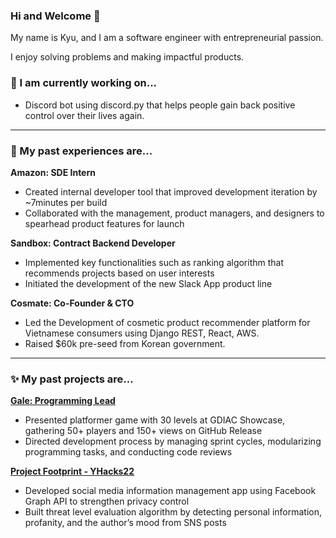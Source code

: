 ### Hi and Welcome 👋
My name is Kyu, and I am a software engineer with entrepreneurial passion.

I enjoy solving problems and making impactful products.

### 🌱 I am currently working on...
* Discord bot using discord.py that helps people gain back positive control over their lives again.

---
### 🔭 My past experiences are...

**Amazon: SDE Intern**
- Created internal developer tool that improved development iteration by ~7minutes per build
- Collaborated with the management, product managers, and designers to spearhead product features for launch

**Sandbox: Contract Backend Developer**
- Implemented key functionalities such as ranking algorithm that recommends projects based on user interests
- Initiated the development of the new Slack App product line

**Cosmate: Co-Founder & CTO**
- Led the Development of cosmetic product recommender platform for Vietnamese consumers using Django REST, React, AWS. 
- Raised $60k pre-seed from Korean government.

---
### ✨ My past projects are...

[**Gale: Programming Lead**](https://github.com/choikh0423/8venture-games)
- Presented platformer game with 30 levels at GDIAC Showcase, gathering 50+ players and 150+ views on GitHub Release
- Directed development process by managing sprint cycles, modularizing programming tasks, and conducting code reviews

[**Project Footprint - YHacks22**](https://github.com/choikh0423/yhack2022)
- Developed social media information management app using Facebook Graph API to strengthen privacy control
- Built threat level evaluation algorithm by detecting personal information, profanity, and the author’s mood from SNS posts


<!--
**choikh0423/choikh0423** is a ✨ _special_ ✨ repository because its `README.md` (this file) appears on your GitHub profile.

Here are some ideas to get you started:

- 🔭 I’m currently working on ...
- 🌱 I’m currently learning ...
- 👯 I’m looking to collaborate on ...
- 🤔 I’m looking for help with ...
- 💬 Ask me about ...
- 📫 How to reach me: ...
- 😄 Pronouns: ...
- ⚡ Fun fact: ...
-->
